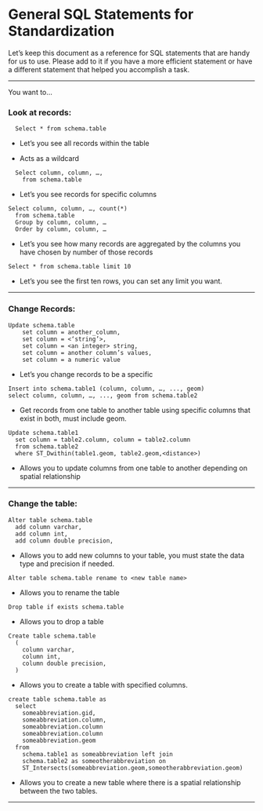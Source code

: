 # General SQL Statements for Standardization

Let’s keep this document as a reference for SQL statements that are handy for us to use. Please add to it if you have a more efficient statement or have a different statement that helped you accomplish a task. 

---

You want to…

### Look at records:

``` 
  Select * from schema.table
``` 

* Let’s you see all records within the table

* Acts as a wildcard


``` 
  Select column, column, …, 
    from schema.table
```  
      
* Let’s you see records for specific columns 


``` 
Select column, column, …, count(*) 
  from schema.table
  Group by column, column, …
  Order by column, column, … 
```  
  
* Let’s you see how many records are aggregated by the columns you have chosen by number of those records


```  
Select * from schema.table limit 10 
```  
  
* Let’s you see the first ten rows, you can set any limit you want. 

--- 

### Change Records:

``` 
Update schema.table
    set column = another_column,
    set column = <‘string’>,
    set column = <an integer> string,
    set column = another column’s values,
    set column = a numeric value
``` 
* Let’s you change records to be a specific

``` 
Insert into schema.table1 (column, column, …, ..., geom) 
select column, column, …, ..., geom from schema.table2
``` 

* Get records from one table  to another table using specific columns that exist in both, must include geom.

``` 
Update schema.table1
  set column = table2.column, column = table2.column
  from schema.table2
  where ST_Dwithin(table1.geom, table2.geom,<distance>)
```  
   
* Allows you to update columns from one table to another depending on spatial relationship

---

### Change the table:

``` 
Alter table schema.table
  add column varchar, 
  add column int,
  add column double precision,
``` 

* Allows you to add new columns to your table, you must state the data type and precision if needed.
  
```
Alter table schema.table rename to <new table name>
``` 

* Allows you to rename the table

```
Drop table if exists schema.table 
```

* Allows you to drop a table


``` 
Create table schema.table 
  (
    column varchar, 
    column int,
    column double precision,
  )
``` 

* Allows you to create a table with specified columns.


```     
create table schema.table as
  select 
    someabbreviation.gid, 
    someabbreviation.column, 
    someabbreviation.column
    someabbreviation.column
    someabbreviation.geom
  from 
    schema.table1 as someabbreviation left join
    schema.table2 as someotherabbreviation on
    ST_Intersects(someabbreviation.geom,someotherabbreviation.geom)
``` 

* Allows you to create a new table where there is a spatial relationship between the two tables.   

--- 